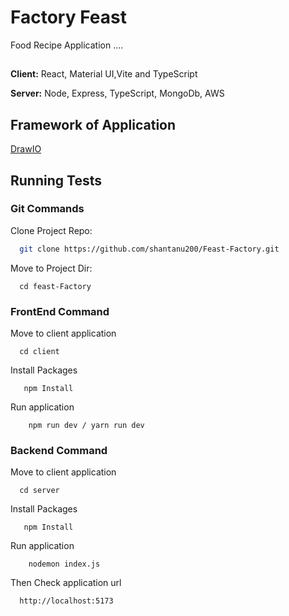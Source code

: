 
# Factory Feast

Food Recipe Application ....


## 

**Client:** React, Material UI,Vite and TypeScript

**Server:** Node, Express, TypeScript, MongoDb, AWS



## Framework of Application

[DrawIO](https://drive.google.com/file/d/1ZQ4qUN2BC2YbmMkbdwlGq91gynCGq3Mt/view?usp=sharing)


## Running Tests


### Git Commands

Clone Project Repo:

```bash
  git clone https://github.com/shantanu200/Feast-Factory.git
```

Move to Project Dir:

```
  cd feast-Factory
```

### FrontEnd Command

Move to client application

```
  cd client
```

Install Packages

```
   npm Install
```

Run application
```
    npm run dev / yarn run dev
```


### Backend Command

Move to client application

```
  cd server
```

Install Packages

```
   npm Install
```

Run application
```
    nodemon index.js
```


Then Check application url

```
  http://localhost:5173
```
